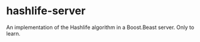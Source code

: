 # hashlife-server
An implementation of the Hashlife algorithm in a Boost.Beast server. Only to learn.
